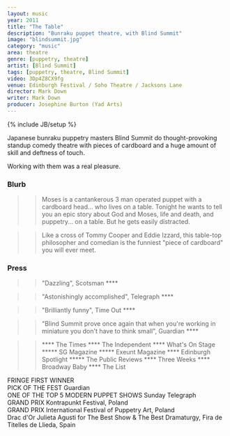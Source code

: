 ```yaml
---
layout: music
year: 2011
title: "The Table"
description: "Bunraku puppet theatre, with Blind Summit"
image: "blindsummit.jpg"
category: "music"
area: theatre
genre: [puppetry, theatre]
artist: [Blind Summit]
tags: [puppetry, theatre, Blind Summit]
video: 3Dp4Z8CX9fg
venue: Edinburgh Festival / Soho Theatre / Jacksons Lane
director: Mark Down
writer: Mark Down
producer: Josephine Burton (Yad Arts)
---
```

{% include JB/setup %}

Japanese bunraku puppetry masters Blind Summit do thought-provoking standup comedy theatre with pieces of cardboard and a huge amount of skill and deftness of touch.

Working with them was a real pleasure.

<h3>Blurb</h3>

>> Moses is a cantankerous 3 man operated puppet with a cardboard head... who lives on a table. Tonight he wants to tell you an epic story about God and Moses, life and death, and puppetry... on a table. But he gets easily distracted. 

>> Like a cross of Tommy Cooper and Eddie Izzard, this table-top philosopher and comedian is the funniest "piece of cardboard" you will ever meet.

<h3>Press</h3>

>> "Dazzling", Scotsman ****

>> "Astonishingly accomplished", Telegraph ****

>> "Brilliantly funny", Time Out ****

>> "Blind Summit prove once again that when you're working in miniature you don't have to think small",  Guardian ****

>> **** The Times **** The Independent **** What's On Stage ***** SG Magazine ***** Exeunt Magazine **** Edinburgh Spotlight ***** The Public Reviews **** Three Weeks **** Broadway Baby **** The List

FRINGE FIRST WINNER  
PICK OF THE FEST Guardian  
ONE OF THE TOP 5 MODERN PUPPET SHOWS Sunday Telegraph  
GRAND PRIX Kontrapunkt Festival, Poland   
GRAND PRIX International Festival of Puppetry Art, Poland  
Drac d'Or Julieta Agusti for The Best Show & The Best Dramaturgy, Fira de Titelles de Llieda, Spain
